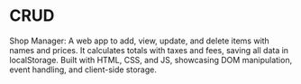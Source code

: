 # CRUD
Shop Manager: A web app to add, view, update, and delete items with names and prices. It calculates totals with taxes and fees, saving all data in localStorage. Built with HTML, CSS, and JS, showcasing DOM manipulation, event handling, and client-side storage.
